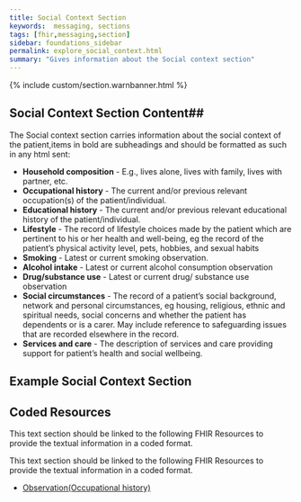 ```yaml
---
title: Social Context Section
keywords:  messaging, sections
tags: [fhir,messaging,section]
sidebar: foundations_sidebar
permalink: explore_social_context.html
summary: "Gives information about the Social context section"
---
```


{% include custom/section.warnbanner.html %}

## Social Context Section Content##
The Social context section carries information about the social context of the patient,items in bold are subheadings and should be formatted as such in any html sent:

- **Household composition** - E.g., lives alone, lives with family, lives with partner, etc. 
- **Occupational history** - The current and/or previous relevant occupation(s) of the patient/individual.
- **Educational history** - The current and/or previous relevant educational history of the patient/individual.
- **Lifestyle** - The record of lifestyle choices made by the patient which are pertinent to his or her health and well-being, eg the record of the patient’s physical activity level, pets, hobbies,  and sexual habits
- **Smoking** - Latest or current smoking observation.
- **Alcohol intake** - Latest or current alcohol consumption observation
- **Drug/substance use** - Latest or current drug/ substance use observation
- **Social circumstances** - The record of a patient’s social background, network and personal circumstances, eg housing, religious, ethnic and spiritual needs, social concerns and whether the patient has dependents or is a carer. May include reference to safeguarding issues that are recorded elsewhere in the record.
- **Services and care** - The description of services and care providing support for patient’s health and social wellbeing.


##  Example Social Context Section ##

<script src="https://gist.github.com/IOPS-DEV/73932c1d2ee99e5fd832bcbfa1922092.js"></script>

## Coded Resources ##

This text section should be linked to the following FHIR Resources to provide the textual information in a coded format.

This text section should be linked to the following FHIR Resources to provide the textual information in a coded format.

- [Observation(Occupational history)](build_observations.html)





